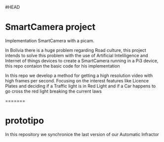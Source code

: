 #HEAD
# SmartCamera project

Implementation SmartCamera with a picam.

In Bolivia there is a huge problem regarding Road culture, this project intends to solve this problem with the use of Artificial Inteliligence and Internet of things devices to create a SmartCamera running in a Pi3 device, this repo contaion the basic code for his implementation

In this repo we develop a method for getting a high resolution video with high frames per second. Focusing on the interest features like Licence Plates and deciding if a Traffic light is in Red Light and if a Car happens to go cross the red light breaking the current laws


=======
# prototipo
In this repository we synchronice the last version of our Automatic Infractor
>>>>>>> 

